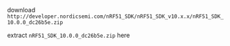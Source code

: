 
download `http://developer.nordicsemi.com/nRF51_SDK/nRF51_SDK_v10.x.x/nRF51_SDK_10.0.0_dc26b5e.zip`

extract `nRF51_SDK_10.0.0_dc26b5e.zip` here 
